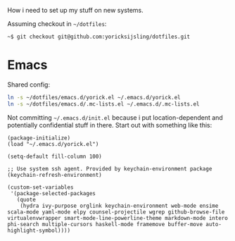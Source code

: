 How i need to set up my stuff on new systems.

Assuming checkout in `~/dotfiles`:

```bash
~$ git checkout git@github.com:yoricksijsling/dotfiles.git
```


# Emacs

Shared config:

```bash
ln -s ~/dotfiles/emacs.d/yorick.el ~/.emacs.d/yorick.el
ln -s ~/dotfiles/emacs.d/.mc-lists.el ~/.emacs.d/.mc-lists.el
```

Not committing `~/.emacs.d/init.el` because i put location-dependent and potentially confidential
stuff in there. Start out with something like this:

```elisp
(package-initialize)
(load "~/.emacs.d/yorick.el")

(setq-default fill-column 100)

;; Use system ssh agent. Provided by keychain-environment package
(keychain-refresh-environment)

(custom-set-variables
 '(package-selected-packages
   (quote
    (hydra ivy-purpose orglink keychain-environment web-mode ensime scala-mode yaml-mode elpy counsel-projectile wgrep github-browse-file virtualenvwrapper smart-mode-line-powerline-theme markdown-mode intero phi-search multiple-cursors haskell-mode framemove buffer-move auto-highlight-symbol))))
```

